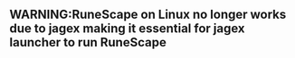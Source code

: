 ## WARNING:RuneScape on Linux no longer works due to jagex making it essential for jagex launcher to run RuneScape
